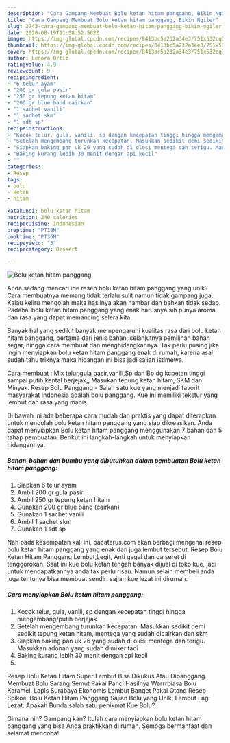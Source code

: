 ```yaml
---
description: "Cara Gampang Membuat Bolu ketan hitam panggang, Bikin Ngiler"
title: "Cara Gampang Membuat Bolu ketan hitam panggang, Bikin Ngiler"
slug: 2743-cara-gampang-membuat-bolu-ketan-hitam-panggang-bikin-ngiler
date: 2020-08-19T11:58:52.502Z
image: https://img-global.cpcdn.com/recipes/8413bc5a232a34e3/751x532cq70/bolu-ketan-hitam-panggang-foto-resep-utama.jpg
thumbnail: https://img-global.cpcdn.com/recipes/8413bc5a232a34e3/751x532cq70/bolu-ketan-hitam-panggang-foto-resep-utama.jpg
cover: https://img-global.cpcdn.com/recipes/8413bc5a232a34e3/751x532cq70/bolu-ketan-hitam-panggang-foto-resep-utama.jpg
author: Lenora Ortiz
ratingvalue: 4.9
reviewcount: 9
recipeingredient:
- "6 telur ayam"
- "200 gr gula pasir"
- "250 gr tepung ketan hitam"
- "200 gr blue band cairkan"
- "1 sachet vanili"
- "1 sachet skm"
- "1 sdt sp"
recipeinstructions:
- "Kocok telur, gula, vanili, sp dengan kecepatan tinggi hingga mengembang/putih berjejak"
- "Setelah mengembang turunkan kecepatan. Masukkan sedikit demi sedikit tepung ketan hitam, mentega yang sudah dicairkan dan skm"
- "Siapkan baking pan uk 26 yang sudah di olesi mentega dan terigu. Masukkan adonan yang sudah dimixer tadi"
- "Baking kurang lebih 30 menit dengan api kecil"
- ""
categories:
- Resep
tags:
- bolu
- ketan
- hitam

katakunci: bolu ketan hitam 
nutrition: 240 calories
recipecuisine: Indonesian
preptime: "PT18M"
cooktime: "PT36M"
recipeyield: "3"
recipecategory: Dessert

---
```



![Bolu ketan hitam panggang](https://img-global.cpcdn.com/recipes/8413bc5a232a34e3/751x532cq70/bolu-ketan-hitam-panggang-foto-resep-utama.jpg)

Anda sedang mencari ide resep bolu ketan hitam panggang yang unik? Cara membuatnya memang tidak terlalu sulit namun tidak gampang juga. Kalau keliru mengolah maka hasilnya akan hambar dan bahkan tidak sedap. Padahal bolu ketan hitam panggang yang enak harusnya sih punya aroma dan rasa yang dapat memancing selera kita.

Banyak hal yang sedikit banyak mempengaruhi kualitas rasa dari bolu ketan hitam panggang, pertama dari jenis bahan, selanjutnya pemilihan bahan segar, hingga cara membuat dan menghidangkannya. Tak perlu pusing jika ingin menyiapkan bolu ketan hitam panggang enak di rumah, karena asal sudah tahu triknya maka hidangan ini bisa jadi sajian istimewa.

Cara membuat : Mix telur,gula pasir,vanili,Sp dan Bp dg kcpetan tinggi sampai putih kental berjejak,, Masukan tepung ketan hitam, SKM dan Minyak. Resep Bolu Panggang - Salah satu kue yang menjadi favorit masyarakat Indonesia adalah bolu panggang. Kue ini memiliki tekstur yang lembut dan rasa yang manis.


Di bawah ini ada beberapa cara mudah dan praktis yang dapat diterapkan untuk mengolah bolu ketan hitam panggang yang siap dikreasikan. Anda dapat menyiapkan Bolu ketan hitam panggang menggunakan 7 bahan dan 5 tahap pembuatan. Berikut ini langkah-langkah untuk menyiapkan hidangannya.

<!--inarticleads1-->

##### Bahan-bahan dan bumbu yang dibutuhkan dalam pembuatan Bolu ketan hitam panggang:

1. Siapkan 6 telur ayam
1. Ambil 200 gr gula pasir
1. Ambil 250 gr tepung ketan hitam
1. Gunakan 200 gr blue band (cairkan)
1. Gunakan 1 sachet vanili
1. Ambil 1 sachet skm
1. Gunakan 1 sdt sp


Nah pada kesempatan kali ini, bacaterus.com akan berbagi mengenai resep bolu ketan hitam panggang yang enak dan juga lembut tersebut. Resep Bolu Ketan Hitam Panggang Lembut,Legit, Anti gagal dan ga seret di tenggorokan. Saat ini kue bolu ketan tengah banyak dijual di toko kue, jadi untuk mendapatkannya anda tak perlu risau. Namun selain membeli anda juga tentunya bisa membuat sendiri sajian kue lezat ini dirumah. 

<!--inarticleads2-->

##### Cara menyiapkan Bolu ketan hitam panggang:

1. Kocok telur, gula, vanili, sp dengan kecepatan tinggi hingga mengembang/putih berjejak
1. Setelah mengembang turunkan kecepatan. Masukkan sedikit demi sedikit tepung ketan hitam, mentega yang sudah dicairkan dan skm
1. Siapkan baking pan uk 26 yang sudah di olesi mentega dan terigu. Masukkan adonan yang sudah dimixer tadi
1. Baking kurang lebih 30 menit dengan api kecil
1. 


Resep Bolu Ketan Hitam Super Lembut Bisa Dikukus Atau Dipanggang. Membuat Bolu Sarang Semut Pakai Panci Hasilnya Warrrbiasa Bolu Karamel. Lapis Surabaya Ekonomis Lembut Banget Pakai Otang Resep Spikoe. Bolu Ketan Hitam Panggang Sajian Bolu yang Unik, Lembut Lagi Lezat. Apakah Bunda salah satu penikmat Kue Bolu? 

Gimana nih? Gampang kan? Itulah cara menyiapkan bolu ketan hitam panggang yang bisa Anda praktikkan di rumah. Semoga bermanfaat dan selamat mencoba!
